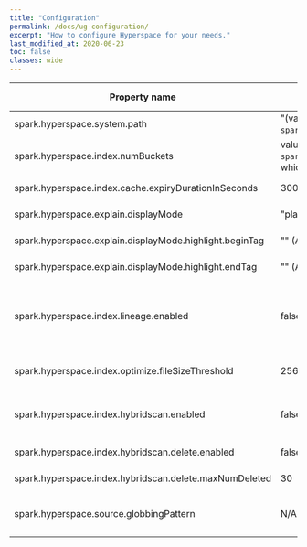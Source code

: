 ```yaml
---
title: "Configuration"
permalink: /docs/ug-configuration/
excerpt: "How to configure Hyperspace for your needs."
last_modified_at: 2020-06-23
toc: false
classes: wide
---
```

| Property name                                        | Default                                                                                          | Meaning                                                                                               | Since Version |
|------------------------------------------------------|--------------------------------------------------------------------------------------------------|-------------------------------------------------------------------------------------------------------|---------------|
| spark.hyperspace.system.path                         | "(value of `spark.sql.warehouse.dir`)/indexes" | Root directory to store Hyperspace index files.                                                     | 0.1.0         |
| spark.hyperspace.index.numBuckets                    | value of `spark.sql.shuffle.partitions`, which defaults to 200 | Number of buckets to use when creating covering indexes.                                     | 0.1.0         |
| spark.hyperspace.index.cache.expiryDurationInSeconds | 300                                                                                              | Number of seconds since the last index modification action before index metadata cache is marked as stale.  | 0.1.0         |
| spark.hyperspace.explain.displayMode                 | "plaintext"                                                                                        | Display mode for Hyperspace explain() output. The valid set of values is: "console", "plaintext", "html".   | 0.1.0         |
| spark.hyperspace.explain.displayMode.highlight.beginTag | "" (An empty string)                                                                                     | Tag to mark beginning of highlight portion in explain() output according to the display mode.         | 0.1.0         |
| spark.hyperspace.explain.displayMode.highlight.endTag   | "" (An empty string)                                                                                    | Tag to mark ending of highlight portion in explain() output according to the display mode.            | 0.1.0         |
| spark.hyperspace.index.lineage.enabled   | false                                                                                    | Add lineage column to index upon creation to track source data file for each index record. Lineage is required to handle deleted files in Hybrid Scan, or to refresh an index in the incremental mode. Adding lineage will increase the size of the index, proportional to the number of distinct source data files the index is built on. | 0.3.0         |
| spark.hyperspace.index.optimize.fileSizeThreshold   | 256MB                                                                                    | Threshold of size of index files in bytes to optimize. Files with size below this threshold are eligible for merge during index optimization.            | 0.3.0         |
| spark.hyperspace.index.hybridscan.enabled   | false                                                                                  | Enable Hybrid Scan at query execution time. If enabled, Hyperspace considers an index with appended and/or deleted source data files as a candidate during query optimization, with some additional optimization overhead. | 0.3.0         |
| spark.hyperspace.index.hybridscan.delete.enabled   | false                                                                                    | (temporary) Enable Hybrid Scan for deleted files. Lineage is required to handle deleted files in Hybrid Scan.  | 0.3.0         |
| spark.hyperspace.index.hybridscan.delete.maxNumDeleted   | 30                                                                                    | Threshold of the maximum number of deleted files for Hybrid Scan. | 0.3.0         |
| spark.hyperspace.source.globbingPattern   | N/A                                                                                    | Dataframe option (not a spark config) to allow indexes on globbing patterns. E.g. `spark.read.option("spark.hyperspace.source.globbingPattern", "/temp/*/*").parquet("/temp/*/*")` | 0.4.0         |
